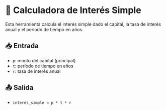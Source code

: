 # 🧮 Calculadora de Interés Simple

Esta herramienta calcula el interés simple dado el capital, la tasa de interés anual y el período de tiempo en años.

## 📥 Entrada

- `p`: monto del capital (principal)
- `t`: período de tiempo en años
- `r`: tasa de interés anual

## 📤 Salida

- `interés_simple = p * t * r`
